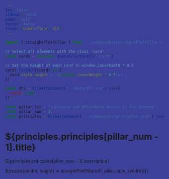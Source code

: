 ```yaml
---
toc: false
sidebar: false
pager: null
footer: false
theme: [ocean-floor, alt]
---
```


<head>
<link rel="stylesheet" href="../style.css">
<style>
  html {
  background: rgb(60, 64, 153)
  };
</style>
</head>

<!-- back to root button -->

<a href="../" class="back-to-root">
  <span class="arrow"></span>
</a>

<!-- import components -->

```js
import { straightPlotPillar } from "../components/straightPlotPillar.js";
```

<!-- set height -->

```js
// Select all elements with the class 'card'
const cards = document.querySelectorAll(".card");

// Set the height of each card to window.innerWidth * 0.5
cards.forEach((card) => {
  card.style.height = `${window.innerHeight * 0.5}px`;
});
```

<!-- load data -->

```js
const dfi = FileAttachment("../data/dfi.csv").csv({
  typed: true,
});
```

<!-- params -->

```js
const pillar_txt = "Inclusive and Affordable Access to the Interne";
const pillar_num = 3;
const principles = FileAttachment("../components/principles.json").json();
```

<div class="hero">
  <h1>${principles.principles[pillar_num - 1].title}</h1>
</div>

<p>
${principles.principles[pillar_num - 1].description}</p>
  
  <div class="card">
      ${resize((width, height) => straightPlotPillar(dfi, pillar_num, {width}))}
  </div>
